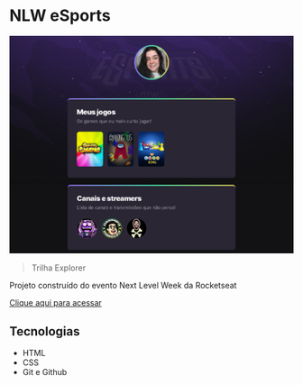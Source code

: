 # NLW eSports 

![preview](./.github/preview.png)

> Trilha Explorer

Projeto construído do evento Next Level Week da Rocketseat

[Clique aqui para acessar](https://marialuizaaraujo.github.io/NLW/)

## Tecnologias
- HTML
- CSS
- Git e Github